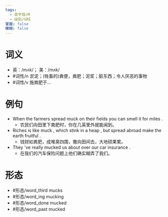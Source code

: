 ```yaml
---
tags:
  - 首字母/M
  - 级别/GRE
掌握: false
模糊: false
---
```

# 词义
- 英：/mʌk/； 美：/mʌk/
- #词性/n  淤泥；(牲畜的)粪便，粪肥；泥浆；脏东西；令人厌恶的事物
- #词性/v  施粪肥于…
# 例句
- When the farmers spread muck on their fields you can smell it for miles .
	- 农民们向田里下粪肥时，你在几英里外就能闻到。
- Riches is like muck , which stink in a heap , but spread abroad make the earth fruitful .
	- 钱财如粪肥，成堆臭四围，撒向田间去，大地硕果累。
- They 've really mucked us about over our car insurance .
	- 在我们的汽车保险问题上他们确实糊弄了我们。
# 形态
- #形态/word_third mucks
- #形态/word_ing mucking
- #形态/word_done mucked
- #形态/word_past mucked
